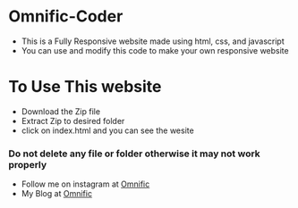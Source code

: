 # Omnific-Coder
* This is a Fully Responsive website made using html, css, and javascript
* You can use and modify this code to make your own responsive website 

# To Use This website
* Download the Zip file
* Extract Zip to desired folder 
* click on index.html and you can see the wesite

### Do not delete any file or folder otherwise it may not work properly

  * Follow me on instagram at [Omnific](https://www.instagram.com/omni_fic/)
   * My Blog at [Omnific](http://0mnific.blogspot.com/)
